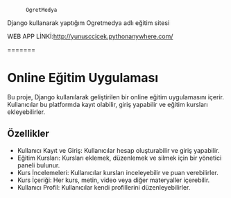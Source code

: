          OgretMedya
Django kullanarak yaptığım Ogretmedya adlı eğitim sitesi

WEB APP LİNKİ:http://yunusccicek.pythonanywhere.com/

=======
# Online Eğitim Uygulaması

Bu proje, Django kullanılarak geliştirilen bir online eğitim uygulamasını içerir. Kullanıcılar bu platformda kayıt olabilir, giriş yapabilir ve eğitim kursları ekleyebilirler.

## Özellikler

- Kullanıcı Kayıt ve Giriş: Kullanıcılar hesap oluşturabilir ve giriş yapabilir.
- Eğitim Kursları: Kursları eklemek, düzenlemek ve silmek için bir yönetici paneli bulunur.
- Kurs İncelemeleri: Kullanıcılar kursları inceleyebilir ve puan verebilirler.
- Kurs İçeriği: Her kurs, metin, video veya diğer materyaller içerebilir.
- Kullanıcı Profil: Kullanıcılar kendi profillerini düzenleyebilirler.

